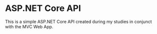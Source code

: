 # ASP.NET Core API

This is a simple ASP.NET Core API created during my studies in conjunct with the MVC Web App.
